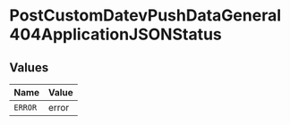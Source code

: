 # PostCustomDatevPushDataGeneral404ApplicationJSONStatus


## Values

| Name    | Value   |
| ------- | ------- |
| `ERROR` | error   |